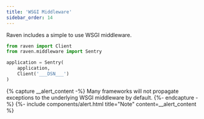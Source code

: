 ```yaml
---
title: 'WSGI Middleware'
sidebar_order: 14
---
```


Raven includes a simple to use WSGI middleware.

```python
from raven import Client
from raven.middleware import Sentry

application = Sentry(
    application,
    Client('___DSN___')
)
```

{% capture __alert_content -%}
Many frameworks will not propagate exceptions to the underlying WSGI middleware by default.
{%- endcapture -%}
{%- include components/alert.html
  title="Note"
  content=__alert_content
%}
